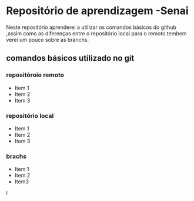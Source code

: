 # Repositório de aprendizagem -Senai 
Neste repositório aprenderei a utilizar os comandos básicos do github ,assim como as diferenças entre o repositório local para o remoto.tembem verei um pouco sobre as branchs.

## comandos básicos utilizado no git
### repositóroio remoto 
- Item 1
- Item 2
- Item 3

### repositório local 
- Item 1
- Item 2
- Item 3

### brachs 
- Item 1
- Item 2
- Item3


I
